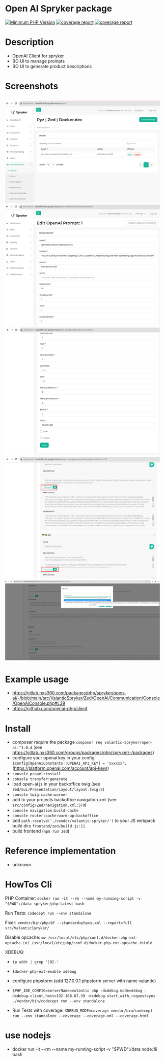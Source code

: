 # Open AI Spryker package

[![Minimum PHP Version](https://img.shields.io/badge/php-%3E%3D%208.1-8892BF.svg)](https://php.net/)
[![coverage report](https://gitlab.nxs360.com/packages/php/spryker/open-ai/badges/main/pipeline.svg)](https://gitlab.nxs360.com/packages/php/spryker/open-ai/-/pipelines?page=1&scope=all&ref=main)
[![coverage report](https://gitlab.nxs360.com/packages/php/spryker/open-ai/badges/main/coverage.svg)](https://packages.gitlab-pages.nxs360.com/php/spryker/open-ai)

# Description
 - OpenAI Client for spryker
 - BO UI to manage prompts 
 - BO UI to generate product descriptions

# Screenshots
![2023-05-12_12-44.png](2023-05-12_12-44.png)
![2023-05-12_12-45.png](2023-05-12_12-45.png)
![2023-05-12_12-45_1.png](2023-05-12_12-45_1.png)
![2023-05-12_12-47.png](2023-05-12_12-47.png)
![2023-05-12_12-48.png](2023-05-12_12-48.png)
 - 
# Example usage
 - https://gitlab.nxs360.com/packages/php/spryker/open-ai/-/blob/main/src/ValanticSpryker/Zed/OpenAi/Communication/Console/OpenAiConsole.php#L39
 - https://github.com/openai-php/client

# Install
- composer require the package `composer req valantic-spryker/open-ai:^1.0.4` (see https://gitlab.nxs360.com/groups/packages/php/spryker/-/packages)
- configure your openai key in your config `$config[OpenAiConstants::OPENAI_API_KEY] = 'xxxxxx';` (https://platform.openai.com/account/api-keys)
- `console propel:install`
- `console transfer:generate`
- load open-ai js in your backoffice twig (see `Zed/Gui/Presentation/Layout/layout.twig:5`)
- `console twig:cache:warmer` 
- add to your projects backoffice navigation.xml (see `src/config/Zed/navigation.xml:370`)
- `console navigation:build-cache`
- `console router:cache:warm-up:backoffice`
- add `path.resolve('./vendor/valantic-spryker/')` to your JS webpack build dirs `frontend/zed/build.js:11`
- build frontend (`npm run zed`)

# Reference implementation
- unknown

# HowTos Cli

PHP Container: `docker run -it --rm --name my-running-script -v "$PWD":/data spryker/php:latest bash`

Run Tests: `codecept run --env standalone`

Fixer: `vendor/bin/phpcbf --standard=phpcs.xml --report=full src/ValanticSpryker/`

Disable opcache: `mv /usr/local/etc/php/conf.d/docker-php-ext-opcache.ini /usr/local/etc/php/conf.d/docker-php-ext-opcache.iniold`

XDEBUG:
- `ip addr | grep '192.'`
- `$docker-php-ext-enable xdebug`
- configure phpstorm (add 127.0.0.1 phpstorm server with name valantic)
- `$PHP_IDE_CONFIG=serverName=valantic php -dxdebug.mode=debug -dxdebug.client_host=192.168.87.39 -dxdebug.start_with_request=yes ./vendor/bin/codecept run --env standalone`

- Run Tests with coverage: `XDEBUG_MODE=coverage vendor/bin/codecept run --env standalone --coverage --coverage-xml --coverage-html`

# use nodejs
 - docker run -it --rm --name my-running-script -v "$PWD":/data node:18 bash
